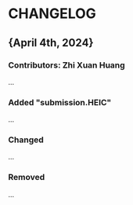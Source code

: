 # CHANGELOG

## {April 4th, 2024}
### Contributors: Zhi Xuan Huang
...

### Added "submission.HEIC"
...

### Changed 
...

### Removed
...